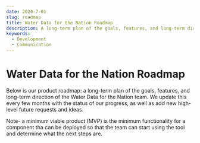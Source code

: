 ```yaml
---
date: 2020-7-01
slug: roadmap
title: Water Data for the Nation Roadmap
description: A long-term plan of the goals, features, and long-term direction of the Water Data for the Nation team.
keywords:
  - Development
  - Communication
---
```


# Water Data for the Nation Roadmap

Below is our product roadmap: a long-term plan of the goals, features,
and long-term direction of the Water Data for the Nation team. We update this
every few months with the status of our progress, as well as add new
high-level future requests and ideas.

Note- a minimum viable product (MVP) is the minimum functionality for a component tha can be deployed so that the team can start using the tool and determine what the next steps are.


